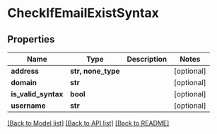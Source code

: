 # CheckIfEmailExistSyntax

## Properties
Name | Type | Description | Notes
------------ | ------------- | ------------- | -------------
**address** | **str, none_type** |  | [optional] 
**domain** | **str** |  | [optional] 
**is_valid_syntax** | **bool** |  | [optional] 
**username** | **str** |  | [optional] 

[[Back to Model list]](../README.md#documentation-for-models) [[Back to API list]](../README.md#documentation-for-api-endpoints) [[Back to README]](../README.md)


